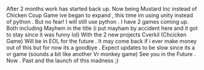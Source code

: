 After 2 months work has started back up. Now being Mustard Inc instead of Chicken Coup Game ive began to expand , this time im using unity instead of python . But no fear! I will still use python . I have 2 games coming up. Both including Mayhem in the title (i put mayham by accident here and it got to stay since it was funny lol)
With the 2 new projects Cverkil (Chcicken Game) Will be in EOL for the future . It may come back if i ever make money out of this but for now its a goodbye  . Expect updates to be slow since its a vr game (sounds a bit like another Vr monkey game) See you in the Future . Now . Past and the launch of this madness ;) 
